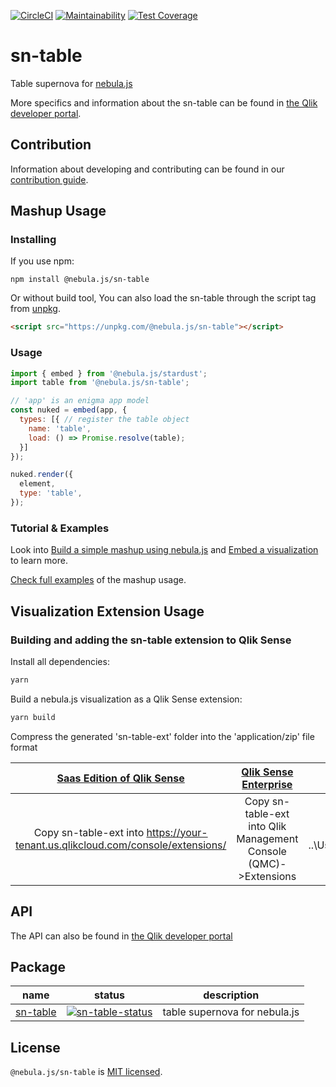 [![CircleCI](https://circleci.com/gh/qlik-oss/sn-table.svg?style=shield)](https://circleci.com/gh/qlik-oss/sn-table)
[![Maintainability](https://api.codeclimate.com/v1/badges/cffe9ecd336c16de6dc2/maintainability)](https://codeclimate.com/github/qlik-oss/sn-table/maintainability)
[![Test Coverage](https://api.codeclimate.com/v1/badges/cffe9ecd336c16de6dc2/test_coverage)](https://codeclimate.com/github/qlik-oss/sn-table/test_coverage)

# sn-table

Table supernova for [nebula.js]

More specifics and information about the sn-table can be found in [the Qlik developer portal](https://qlik.dev/libraries-and-tools/visualizations/table).

## Contribution

Information about developing and contributing can be found in our [contribution guide](./.github/CONTRIBUTION.md).

## Mashup Usage

### Installing

If you use npm:

`npm install @nebula.js/sn-table`

Or without build tool, You can also load the sn-table through the script tag from [unpkg](https://unpkg.com/@nebula.js/sn-table).

```html
<script src="https://unpkg.com/@nebula.js/sn-table"></script>
```

### Usage

```js
import { embed } from '@nebula.js/stardust';
import table from '@nebula.js/sn-table';

// 'app' is an enigma app model
const nuked = embed(app, {
  types: [{ // register the table object
    name: 'table',
    load: () => Promise.resolve(table);
  }]
});

nuked.render({
  element,
  type: 'table',
});
```

### Tutorial & Examples

Look into [Build a simple mashup using nebula.js](https://qlik.dev/tutorials/build-a-simple-mashup-using-nebulajs) and [Embed a visualization](https://qlik.dev/libraries-and-tools/nebulajs/rendering) to learn more.

[Check full examples](./mashup-example) of the mashup usage.

## Visualization Extension Usage

### Building and adding the sn-table extension to Qlik Sense

Install all dependencies:

```sh
yarn
```

Build a nebula.js visualization as a Qlik Sense extension:

```sh
yarn build
```

Compress the generated 'sn-table-ext' folder into the 'application/zip' file format

|                          [Saas Edition of Qlik Sense]                           |                     [Qlik Sense Enterprise]                      |                            [Qlik Sense Desktop]                            |
| :-----------------------------------------------------------------------------: | :--------------------------------------------------------------: | :------------------------------------------------------------------------: |
| Copy sn-table-ext into https://your-tenant.us.qlikcloud.com/console/extensions/ | Copy sn-table-ext into Qlik Management Console (QMC)->Extensions | Copy sn-table-ext into ..\Users\<UserName>\Documents\Qlik\Sense\Extensions |

## API

The API can also be found in [the Qlik developer portal](https://qlik.dev/apis/javascript/nebula-table)

## Package

| name       | status                             | description                   |
| ---------- | ---------------------------------- | ----------------------------- |
| [sn-table] | [![sn-table-status]][sn-table-npm] | table supernova for nebula.js |

## License

`@nebula.js/sn-table` is [MIT licensed](./LICENSE).

[nebula.js]: https://qlik.dev/libraries-and-tools/nebulajs
[sn-table]: https://github.com/qlik-oss/sn-table
[sn-table-status]: https://img.shields.io/npm/v/@nebula.js/sn-table.svg
[sn-table-npm]: https://www.npmjs.com/package/@nebula.js/sn-table
[saas edition of qlik sense]: https://help.qlik.com/en-US/cloud-services/Subsystems/Hub/Content/Sense_Hub/Admin/mc-extensions.htm
[qlik sense enterprise]: https://help.qlik.com/en-US/sense-developer/May2021/Subsystems/Extensions/Content/Sense_Extensions/Howtos/deploy-extensions.htm
[qlik sense desktop]: https://help.qlik.com/en-US/sense-developer/May2021/Subsystems/Extensions/Content/Sense_Extensions/Howtos/deploy-extensions.htm
